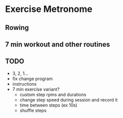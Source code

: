 # Exercise Metronome

## Rowing

## 7 min workout and other routines

## TODO

- 3, 2, 1...
- fix change program
- instructions
- 7 min exercise variant?
  - custom step rpms and durations
  - change step speed during session and record it
  - time between steps (ex 10s)
  - shuffle steps
